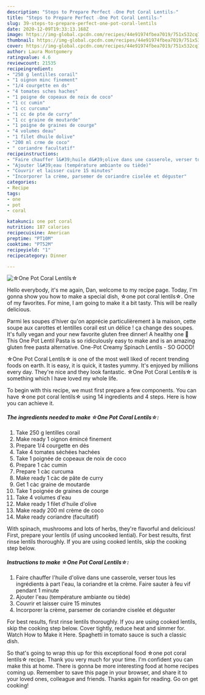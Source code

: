 ```yaml
---
description: "Steps to Prepare Perfect ☆One Pot Coral Lentils☆"
title: "Steps to Prepare Perfect ☆One Pot Coral Lentils☆"
slug: 39-steps-to-prepare-perfect-one-pot-coral-lentils
date: 2020-12-09T19:33:13.168Z
image: https://img-global.cpcdn.com/recipes/44e91974fbea7019/751x532cq70/☆one-pot-coral-lentils☆-photo-principale-de-la-recette.jpg
thumbnail: https://img-global.cpcdn.com/recipes/44e91974fbea7019/751x532cq70/☆one-pot-coral-lentils☆-photo-principale-de-la-recette.jpg
cover: https://img-global.cpcdn.com/recipes/44e91974fbea7019/751x532cq70/☆one-pot-coral-lentils☆-photo-principale-de-la-recette.jpg
author: Laura Montgomery
ratingvalue: 4.6
reviewcount: 21535
recipeingredient:
- "250 g lentilles corail"
- "1 oignon minc finement"
- "1/4 courgette en ds"
- "4 tomates sches haches"
- "1 poigne de copeaux de noix de coco"
- "1 cc cumin"
- "1 cc curcuma"
- "1 cc de pte de curry"
- "1 cc graine de moutarde"
- "1 poigne de graines de courge"
- "4 volumes deau"
- "1 filet dhuile dolive"
- "200 ml crme de coco"
- " coriandre facultatif"
recipeinstructions:
- "Faire chauffer l&#39;huile d&#39;olive dans une casserole, verser tous les ingrédients à part l&#39;eau, la coriandre et la crème. Faire sauter à feu vif pendant 1 minute"
- "Ajouter l&#39;eau (température ambiante ou tiède)"
- "Couvrir et laisser cuire 15 minutes"
- "Incorporer la crème, parsemer de coriandre ciselée et déguster"
categories:
- Recipe
tags:
- one
- pot
- coral

katakunci: one pot coral 
nutrition: 187 calories
recipecuisine: American
preptime: "PT10M"
cooktime: "PT52M"
recipeyield: "1"
recipecategory: Dinner

---
```



![☆One Pot Coral Lentils☆](https://img-global.cpcdn.com/recipes/44e91974fbea7019/751x532cq70/☆one-pot-coral-lentils☆-photo-principale-de-la-recette.jpg)

Hello everybody, it's me again, Dan, welcome to my recipe page. Today, I'm gonna show you how to make a special dish, ☆one pot coral lentils☆. One of my favorites. For mine, I am going to make it a bit tasty. This will be really delicious.

Parmi les soupes d&#39;hiver qu&#39;on apprécie particulièrement à la maison, cette soupe aux carottes et lentilles corail est un délice ! ça change des soupes. It&#39;s fully vegan and your new favorite gluten free dinner! A healthy one 🥰 This One Pot Lentil Pasta is so ridiculously easy to make and is an amazing gluten free pasta alternative. One-Pot Creamy Spinach Lentils - SO GOOD!

☆One Pot Coral Lentils☆ is one of the most well liked of recent trending foods on earth. It is easy, it is quick, it tastes yummy. It's enjoyed by millions every day. They're nice and they look fantastic. ☆One Pot Coral Lentils☆ is something which I have loved my whole life.


To begin with this recipe, we must first prepare a few components. You can have ☆one pot coral lentils☆ using 14 ingredients and 4 steps. Here is how you can achieve it.

<!--inarticleads1-->

##### The ingredients needed to make ☆One Pot Coral Lentils☆:

1. Take 250 g lentilles corail
1. Make ready 1 oignon émincé finement
1. Prepare 1/4 courgette en dés
1. Take 4 tomates séchées hachées
1. Take 1 poignée de copeaux de noix de coco
1. Prepare 1 càc cumin
1. Prepare 1 càc curcuma
1. Make ready 1 càc de pâte de curry
1. Get 1 càc graine de moutarde
1. Take 1 poignée de graines de courge
1. Take 4 volumes d&#39;eau
1. Make ready 1 filet d&#39;huile d&#39;olive
1. Make ready 200 ml crème de coco
1. Make ready  coriandre (facultatif)


With spinach, mushrooms and lots of herbs, they&#39;re flavorful and delicious! First, prepare your lentils (if using uncooked lential). For best results, first rinse lentils thoroughly. If you are using cooked lentils, skip the cooking step below. 

<!--inarticleads2-->

##### Instructions to make ☆One Pot Coral Lentils☆:

1. Faire chauffer l&#39;huile d&#39;olive dans une casserole, verser tous les ingrédients à part l&#39;eau, la coriandre et la crème. Faire sauter à feu vif pendant 1 minute
1. Ajouter l&#39;eau (température ambiante ou tiède)
1. Couvrir et laisser cuire 15 minutes
1. Incorporer la crème, parsemer de coriandre ciselée et déguster


For best results, first rinse lentils thoroughly. If you are using cooked lentils, skip the cooking step below. Cover tightly, reduce heat and simmer for. Watch How to Make it Here. Spaghetti in tomato sauce is such a classic dish. 

So that's going to wrap this up for this exceptional food ☆one pot coral lentils☆ recipe. Thank you very much for your time. I'm confident you can make this at home. There is gonna be more interesting food at home recipes coming up. Remember to save this page in your browser, and share it to your loved ones, colleague and friends. Thanks again for reading. Go on get cooking!
